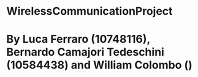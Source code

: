 # WirelessCommunicationProject

# By Luca Ferraro (10748116), Bernardo Camajori Tedeschini (10584438) and William Colombo ()
